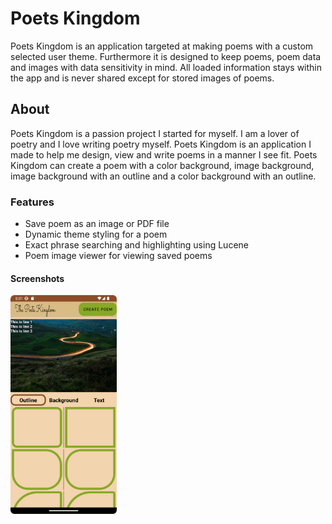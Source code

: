 # Poets Kingdom

Poets Kingdom is an application targeted at making poems with a custom selected user theme. 
Furthermore it is designed to keep poems, poem data and images with data sensitivity in mind.
All loaded information stays within the app and is never shared except for stored images of poems.

## About

Poets Kingdom is a passion project I started for myself. I am a lover of poetry and I love writing poetry myself. Poets Kingdom is an application I made to help me design, view and write poems in a manner I see fit. Poets Kingdom can create a poem with a color background, image background, image background with an outline and a color background with an outline.

### Features
- Save poem as an image or PDF file
- Dynamic theme styling for a poem
- Exact phrase searching and highlighting using Lucene
- Poem image viewer for viewing saved poems

#### Screenshots

<img src="app/Application Screenshots/Create Poem.png" width="170">
